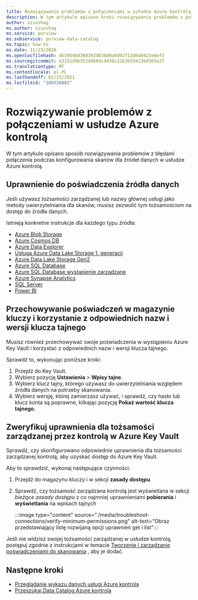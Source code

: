 ```yaml
---
title: Rozwiązywanie problemów z połączeniami w usłudze Azure kontrolą
description: W tym artykule opisano kroki rozwiązywania problemów z połączeniami w usłudze Azure kontrolą.
author: viseshag
ms.author: viseshag
ms.service: purview
ms.subservice: purview-data-catalog
ms.topic: how-to
ms.date: 11/23/2020
ms.openlocfilehash: db3954b0368392d63680a8d92f13d6a0423e8ef5
ms.sourcegitcommit: e3151d9b352d4b69c4438c12b3b55413b4565e2f
ms.translationtype: MT
ms.contentlocale: pl-PL
ms.lasthandoff: 02/15/2021
ms.locfileid: "100526882"
---
```

# <a name="troubleshoot-your-connections-in-azure-purview"></a>Rozwiązywanie problemów z połączeniami w usłudze Azure kontrolą

W tym artykule opisano sposób rozwiązywania problemów z błędami połączenia podczas konfigurowania skanów dla źródeł danych w usłudze Azure kontrolą.

## <a name="permission-the-credential-on-the-data-source"></a>Uprawnienie do poświadczenia źródła danych

Jeśli używasz tożsamości zarządzanej lub nazwy głównej usługi jako metody uwierzytelniania dla skanów, musisz zezwolić tym tożsamościom na dostęp do źródła danych.

Istnieją konkretne instrukcje dla każdego typu źródła:

- [Azure Blob Storage](register-scan-azure-blob-storage-source.md#setting-up-authentication-for-a-scan)
- [Azure Cosmos DB](register-scan-azure-cosmos-database.md#setting-up-authentication-for-a-scan)
- [Azure Data Explorer](register-scan-azure-data-explorer.md#setting-up-authentication-for-a-scan)
- [Usługa Azure Data Lake Storage 1. generacji](register-scan-adls-gen1.md#setting-up-authentication-for-a-scan)
- [Azure Data Lake Storage Gen2](register-scan-adls-gen2.md#setting-up-authentication-for-a-scan)
- [Azure SQL Database](register-scan-azure-sql-database.md)
- [Azure SQL Database wystąpienie zarządzane](register-scan-azure-sql-database-managed-instance.md#setting-up-authentication-for-a-scan)
- [Azure Synapse Analytics](register-scan-azure-synapse-analytics.md#setting-up-authentication-for-a-scan)
- [SQL Server](register-scan-on-premises-sql-server.md#setting-up-authentication-for-a-scan)
- [Power BI](register-scan-power-bi-tenant.md)

## <a name="storing-your-credential-in-your-key-vault-and-using-the-right-secret-name-and-version"></a>Przechowywanie poświadczeń w magazynie kluczy i korzystanie z odpowiednich nazw i wersji klucza tajnego

Musisz również przechowywać swoje poświadczenia w wystąpieniu Azure Key Vault i korzystać z odpowiednich nazw i wersji klucza tajnego.

Sprawdź to, wykonując poniższe kroki:

1. Przejdź do Key Vault.
1. Wybierz pozycję **Ustawienia** > **Wpisy tajne**.
1. Wybierz klucz tajny, którego używasz do uwierzytelniania względem źródła danych na potrzeby skanowania.
1. Wybierz wersję, której zamierzasz używać, i sprawdź, czy hasło lub klucz konta są poprawne, klikając pozycję **Pokaż wartość klucza tajnego**. 

## <a name="verify-permissions-for-the-purview-managed-identity-on-your-azure-key-vault"></a>Zweryfikuj uprawnienia dla tożsamości zarządzanej przez kontrolą w Azure Key Vault

Sprawdź, czy skonfigurowano odpowiednie uprawnienia dla tożsamości zarządzanej kontrolą, aby uzyskać dostęp do Azure Key Vault.

Aby to sprawdzić, wykonaj następujące czynności:

1. Przejdź do magazynu kluczy i w sekcji **zasady dostępu**

1. Sprawdź, czy tożsamość zarządzana kontrolą jest wyświetlana w sekcji *bieżące zasady dostępu* z co najmniej uprawnieniami **pobierania** i **wyświetlania** na wpisach tajnych

   :::image type="content" source="./media/troubleshoot-connections/verify-minimum-permissions.png" alt-text="Obraz przedstawiający listę rozwijaną opcji uprawnień get i list":::

Jeśli nie widzisz swojej tożsamości zarządzanej w usłudze kontrolą, postępuj zgodnie z instrukcjami w temacie [Tworzenie i zarządzanie poświadczeniami do skanowania](manage-credentials.md) , aby je dodać. 

## <a name="next-steps"></a>Następne kroki

- [Przeglądanie wykazu danych usługi Azure kontrolą](how-to-browse-catalog.md)
- [Przeszukaj Data Catalog Azure kontrolą](how-to-search-catalog.md)
